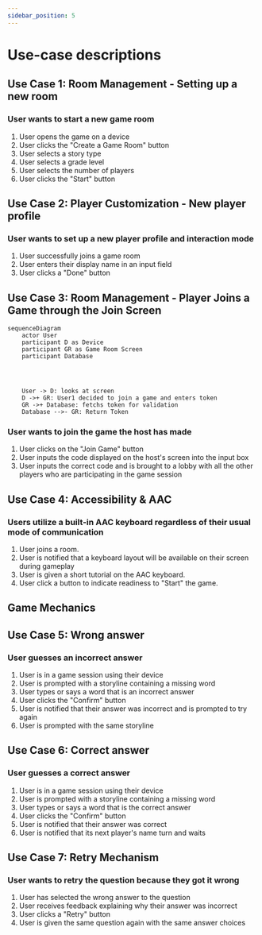 ```yaml
---
sidebar_position: 5
---
```


# Use-case descriptions

## Use Case 1: Room Management - Setting up a new room

### User wants to start a new game room

1. User opens the game on a device
2. User clicks the "Create a Game Room" button
3. User selects a story type
4. User selects a grade level
5. User selects the number of players
6. User clicks the "Start" button

## Use Case 2: Player Customization - New player profile

### User wants to set up a new player profile and interaction mode

1. User successfully joins a game room
2. User enters their display name in an input field
3. User clicks a "Done" button

## Use Case 3: Room Management - Player Joins a Game through the Join Screen

```mermaid
sequenceDiagram 
    actor User
    participant D as Device
    participant GR as Game Room Screen
    participant Database




    User -> D: looks at screen 
    D ->+ GR: User1 decided to join a game and enters token
    GR ->+ Database: fetchs token for validation
    Database -->- GR: Return Token
```    

### User wants to join the game the host has made

1. User clicks on the "Join Game" button
2. User inputs the code displayed on the host's screen into the input box
3. User inputs the correct code and is brought to a lobby with all the other players who are participating in the game session

## Use Case 4: Accessibility & AAC

### Users utilize a built-in AAC keyboard regardless of their usual mode of communication
1. User joins a room.
2. User is notified that a keyboard layout will be available on their screen during gameplay
3. User is given a short tutorial on the AAC keyboard.
4. User click a button to indicate readiness to "Start" the game.

## Game Mechanics 

## Use Case 5: Wrong answer

### User guesses an incorrect answer

1. User is in a game session using their device
2. User is prompted with a storyline containing a missing word
3. User types or says a word that is an incorrect answer
4. User clicks the "Confirm" button
5. User is notified that their answer was incorrect and is prompted to try again
6. User is prompted with the same storyline

## Use Case 6: Correct answer

### User guesses a correct answer

1. User is in a game session using their device
2. User is prompted with a storyline containing a missing word
3. User types or says a word that is the correct answer
4. User clicks the "Confirm" button
5. User is notified that their answer was correct
6. User is notified that its next player's name turn and waits

## Use Case 7: Retry Mechanism

### User wants to retry the question because they got it wrong 

1. User has selected the wrong answer to the question
2. User receives feedback explaining why their answer was incorrect
3. User clicks a "Retry" button
4. User is given the same question again with the same answer choices 

